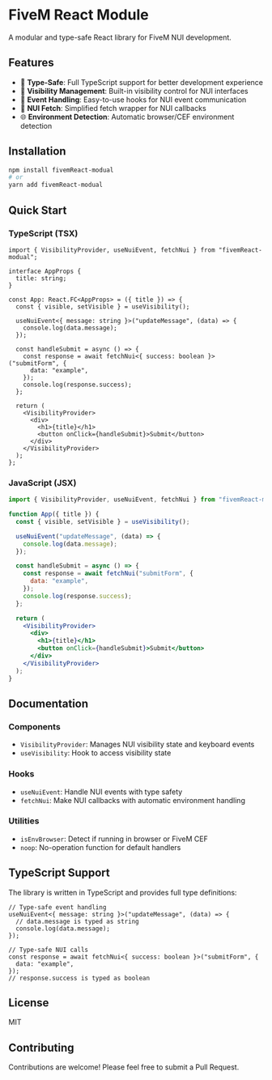 # FiveM React Module

A modular and type-safe React library for FiveM NUI development.

## Features

- 🎯 **Type-Safe**: Full TypeScript support for better development experience
- 🔄 **Visibility Management**: Built-in visibility control for NUI interfaces
- 📡 **Event Handling**: Easy-to-use hooks for NUI event communication
- 🔌 **NUI Fetch**: Simplified fetch wrapper for NUI callbacks
- 🌐 **Environment Detection**: Automatic browser/CEF environment detection

## Installation

```bash
npm install fivemReact-modual
# or
yarn add fivemReact-modual
```

## Quick Start

### TypeScript (TSX)

```tsx
import { VisibilityProvider, useNuiEvent, fetchNui } from "fivemReact-modual";

interface AppProps {
  title: string;
}

const App: React.FC<AppProps> = ({ title }) => {
  const { visible, setVisible } = useVisibility();

  useNuiEvent<{ message: string }>("updateMessage", (data) => {
    console.log(data.message);
  });

  const handleSubmit = async () => {
    const response = await fetchNui<{ success: boolean }>("submitForm", {
      data: "example",
    });
    console.log(response.success);
  };

  return (
    <VisibilityProvider>
      <div>
        <h1>{title}</h1>
        <button onClick={handleSubmit}>Submit</button>
      </div>
    </VisibilityProvider>
  );
};
```

### JavaScript (JSX)

```jsx
import { VisibilityProvider, useNuiEvent, fetchNui } from "fivemReact-modual";

function App({ title }) {
  const { visible, setVisible } = useVisibility();

  useNuiEvent("updateMessage", (data) => {
    console.log(data.message);
  });

  const handleSubmit = async () => {
    const response = await fetchNui("submitForm", {
      data: "example",
    });
    console.log(response.success);
  };

  return (
    <VisibilityProvider>
      <div>
        <h1>{title}</h1>
        <button onClick={handleSubmit}>Submit</button>
      </div>
    </VisibilityProvider>
  );
}
```

## Documentation

### Components

- `VisibilityProvider`: Manages NUI visibility state and keyboard events
- `useVisibility`: Hook to access visibility state

### Hooks

- `useNuiEvent`: Handle NUI events with type safety
- `fetchNui`: Make NUI callbacks with automatic environment handling

### Utilities

- `isEnvBrowser`: Detect if running in browser or FiveM CEF
- `noop`: No-operation function for default handlers

## TypeScript Support

The library is written in TypeScript and provides full type definitions:

```tsx
// Type-safe event handling
useNuiEvent<{ message: string }>("updateMessage", (data) => {
  // data.message is typed as string
  console.log(data.message);
});

// Type-safe NUI calls
const response = await fetchNui<{ success: boolean }>("submitForm", {
  data: "example",
});
// response.success is typed as boolean
```

## License

MIT

## Contributing

Contributions are welcome! Please feel free to submit a Pull Request.
